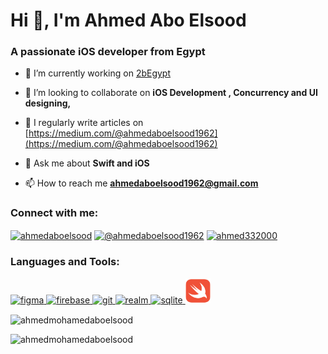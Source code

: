 <h1 align="left">Hi 👋, I'm Ahmed Abo Elsood</h1>
<h3 align="left">A passionate iOS developer from Egypt</h3>

 
- 🔭 I’m currently working on [2bEgypt](https://apps.apple.com/eg/app/2b-egypt/id1486844812)

- 👯 I’m looking to collaborate on **iOS Development , Concurrency and UI designing,**

- 📝 I regularly write articles on [https://medium.com/@ahmedaboelsood1962](https://medium.com/@ahmedaboelsood1962)

- 💬 Ask me about **Swift and iOS**

- 📫 How to reach me **ahmedaboelsood1962@gmail.com**

<h3 align="left">Connect with me:</h3>
<p align="left">
<a href="https://linkedin.com/in/ahmedaboelsood" target="blank"><img align="center" src="https://raw.githubusercontent.com/rahuldkjain/github-profile-readme-generator/master/src/images/icons/Social/linked-in-alt.svg" alt="ahmedaboelsood" height="30" width="40" /></a>
<a href="https://medium.com/@ahmedaboelsood1962" target="blank"><img align="center" src="https://raw.githubusercontent.com/rahuldkjain/github-profile-readme-generator/master/src/images/icons/Social/medium.svg" alt="@ahmedaboelsood1962" height="30" width="40" /></a>
<a href="https://www.leetcode.com/ahmed332000" target="blank"><img align="center" src="https://raw.githubusercontent.com/rahuldkjain/github-profile-readme-generator/master/src/images/icons/Social/leet-code.svg" alt="ahmed332000" height="30" width="40" /></a>
</p>

<h3 align="left">Languages and Tools:</h3>
<p align="left"> <a href="https://www.figma.com/" target="_blank" rel="noreferrer"> <img src="https://www.vectorlogo.zone/logos/figma/figma-icon.svg" alt="figma" width="40" height="40"/> </a> <a href="https://firebase.google.com/" target="_blank" rel="noreferrer"> <img src="https://www.vectorlogo.zone/logos/firebase/firebase-icon.svg" alt="firebase" width="40" height="40"/> </a> <a href="https://git-scm.com/" target="_blank" rel="noreferrer"> <img src="https://www.vectorlogo.zone/logos/git-scm/git-scm-icon.svg" alt="git" width="40" height="40"/> </a> <a href="https://realm.io/" target="_blank" rel="noreferrer"> <img src="https://raw.githubusercontent.com/bestofjs/bestofjs-webui/8665e8c267a0215f3159df28b33c365198101df5/public/logos/realm.svg" alt="realm" width="40" height="40"/> </a> <a href="https://www.sqlite.org/" target="_blank" rel="noreferrer"> <img src="https://www.vectorlogo.zone/logos/sqlite/sqlite-icon.svg" alt="sqlite" width="40" height="40"/> </a> <a href="https://developer.apple.com/swift/" target="_blank" rel="noreferrer"> <img src="https://raw.githubusercontent.com/devicons/devicon/master/icons/swift/swift-original.svg" alt="swift" width="40" height="40"/> </a> </p>

<p><img align="center" src="https://github-readme-stats.vercel.app/api/top-langs?username=ahmedmohamedaboelsood&show_icons=true&locale=en&layout=compact" alt="ahmedmohamedaboelsood" /></p>

 
<p align="left"> <img src="https://komarev.com/ghpvc/?username=ahmedmohamedaboelsood&label=Profile%20views&color=0e75b6&style=flat" alt="ahmedmohamedaboelsood" /> </p>
